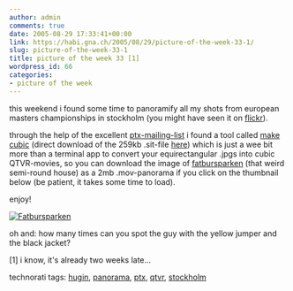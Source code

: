 ```yaml
---
author: admin
comments: true
date: 2005-08-29 17:33:41+00:00
link: https://habi.gna.ch/2005/08/29/picture-of-the-week-33-1/
slug: picture-of-the-week-33-1
title: picture of the week 33 [1]
wordpress_id: 66
categories:
- picture of the week
---
```



this weekend i found some time to panoramify all my shots from european masters championships in stockholm (you might have seen it on [flickr](https://flickr.com/photos/habi/tags/panorama/)).
  
through the help of the excellent [ptx-mailing-list](https://www.email-lists.org/pipermail/ptx/) i found a tool called [make cubic](http://developer.apple.com/quicktime/quicktimeintro/tools/) (direct download of the 259kb .sit-file [here](ftp://ftp.apple.com/developer/Quicktime/Tools/QTVR/MakeCubic_v1.1.6.sit)) which is just a wee bit more than a terminal app to convert your equirectangular .jpgs into cubic QTVR-movies, so you can download the image of [fatbursparken](https://flickr.com/photos/habi/38001060/) (that weird semi-round house) as a 2mb .mov-panorama if you click on the thumbnail below (be patient, it takes some time to load).



enjoy!



[![Fatbursparken](https://habi.gna.ch/blog/images/fatbursparken-tm.jpg)](https://habi.gna.ch/blog/images/fatbursparken.mov)



oh and: how many times can you spot the guy with the yellow jumper and the black jacket?



[1] i know, it's already two weeks late...





technorati tags: [hugin](http://www.technorati.com/tag/hugin), [panorama](http://www.technorati.com/tag/panorama), [ptx](http://www.technorati.com/tag/ptx), [qtvr](http://www.technorati.com/tag/qtvr), [stockholm](http://www.technorati.com/tag/stockholm)
